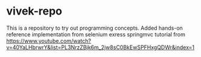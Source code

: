 # vivek-repo
This is a repository to try out programming concepts.
Added hands-on reference implementation from selenium exress springmvc tutorial from https://www.youtube.com/watch?v=40YaLHbrwrY&list=PL3NrzZBjk6m_2jw8sC0BkEwSPFHxgQDWr&index=1
